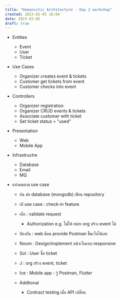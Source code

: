 ```yaml
---
title: "Humanistic Architecture - Day 2 workshop"
created: 2023-02-05 16:04
date: 2023-02-05
draft: true
---
```


- Entities
  - Event
  - User
  - Ticket
- Use Cases
  - Organizer creates event & tickets
  - Customer get tickets from event
  - Customer checks into event
- Controllers
  - Organizer registration
  - Organizer CRUD events & tickets
  - Associate customer with ticket
  - Set ticket status = "used"
- Presentation
  - Web
  - Mobile App
- Infrastructre
  - Database
  - Email
  - MQ

- แบ่งคนตาม use case
  - อ้น ต่อ database (mongodb) เขียน repository
  - เป้ use case : check-in feature
  - เล็ก : validate request 
    - Authorization e.g. ไม่ให้ non-org สร้าง event ได้
  - ป้องกัน : web มีคน provide Postman ขึ้นเว็บได้เลย
  - Noom : Design/implement หน้าเว็บแบบ responsive
  - Sol : User ซื้อ ticket
  - J : org สร้าง event, ticket
  - Ice : Mobile app - รู้ Postman, Flutter


  - Addtional
    - Contract testing เผื่อ API เปลี่ยน